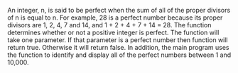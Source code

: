 An integer, n, is said to be perfect when the sum of all of the proper divisors of n is
equal to n. For example, 28 is a perfect number because its proper divisors are 1, 2,
4, 7 and 14, and 1 + 2 + 4 + 7 + 14 = 28.
The function determines whether or not a positive integer is perfect. The
function will take one parameter. If that parameter is a perfect number then
function will return true. Otherwise it will return false. In addition, the main program
uses the function to identify and display all of the perfect numbers between 1
and 10,000.
